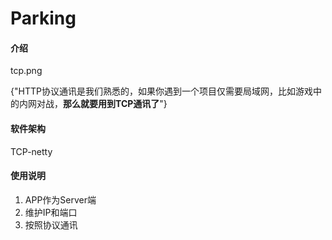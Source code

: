 # Parking

#### 介绍

tcp.png

{"HTTP协议通讯是我们熟悉的，如果你遇到一个项目仅需要局域网，比如游戏中的内网对战，**那么就要用到TCP通讯了**"}

#### 软件架构
TCP-netty

#### 使用说明

1. APP作为Server端
2. 维护IP和端口
3. 按照协议通讯

